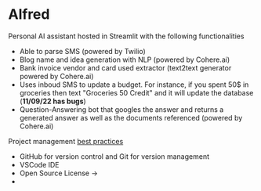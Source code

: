# Alfred
 Personal AI assistant hosted in Streamlit with the following functionalities
* Able to parse SMS (powered by Twilio)
* Blog name and idea generation with NLP (powered by Cohere.ai)
* Bank invoice vendor and card used extractor (text2text generator powered by Cohere.ai)
* Uses inboud SMS to update a budget. For instance, if you spent 50$ in groceries then text "Groceries 50 Credit" and it will update the database (**11/09/22 has bugs**)
* Question-Answering bot that googles the answer and returns a generated answer as well as the documents referenced (powered by Cohere.ai)

Project management  [best practices](https://guide.esciencecenter.nl/#/best_practices/overview)

* GitHub for version control and Git for version management
* VSCode IDE
* Open Source License -> 
* 